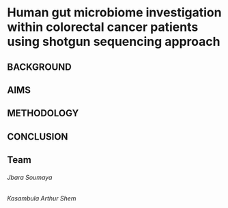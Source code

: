 # Human gut microbiome investigation within colorectal cancer patients using shotgun sequencing approach
## BACKGROUND
## AIMS
## METHODOLOGY
## CONCLUSION
## Team
###### Jbara Soumaya
###### Kasambula Arthur Shem



















